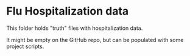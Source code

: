 # Flu Hospitalization data

This folder holds "truth" files with hospitalization data.

It might be empty on the GitHub repo, but can be populated with some project scripts.  